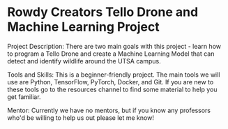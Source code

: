 # Rowdy Creators Tello Drone and Machine Learning Project
Project Description: There are two main goals with this project - learn how to program a Tello Drone and create a Machine Learning Model that can detect and identify wildlife around the UTSA campus.

Tools and Skills: This is a beginner-friendly project. The main tools we will use are Python, TensorFlow,  PyTorch, Docker, and Git. If you are new to these tools go to the resources channel to find some material to help you get familiar.

Mentor: Currently we have no mentors, but if you know any professors who'd be willing to help us out please let me know!
